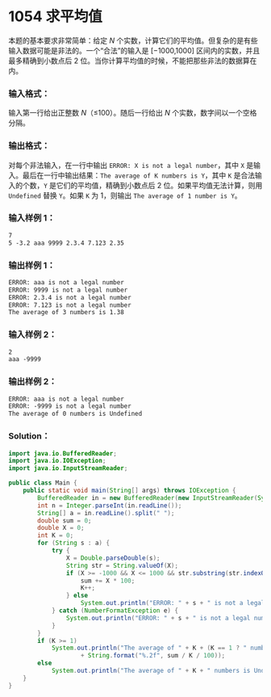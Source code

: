 # 1054 求平均值

本题的基本要求非常简单：给定 _N_ 个实数，计算它们的平均值。但复杂的是有些输入数据可能是非法的。一个“合法”的输入是 [−1000,1000] 区间内的实数，并且最多精确到小数点后 2 位。当你计算平均值的时候，不能把那些非法的数据算在内。

### 输入格式：

输入第一行给出正整数 _N_（≤100）。随后一行给出 _N_ 个实数，数字间以一个空格分隔。

### 输出格式：

对每个非法输入，在一行中输出 `ERROR: X is not a legal number`，其中 `X` 是输入。最后在一行中输出结果：`The average of K numbers is Y`，其中 `K` 是合法输入的个数，`Y` 是它们的平均值，精确到小数点后 2 位。如果平均值无法计算，则用 `Undefined` 替换 `Y`。如果 `K` 为 1，则输出 `The average of 1 number is Y`。

### 输入样例 1：

```tex
7
5 -3.2 aaa 9999 2.3.4 7.123 2.35
```

### 输出样例 1：

```tex
ERROR: aaa is not a legal number
ERROR: 9999 is not a legal number
ERROR: 2.3.4 is not a legal number
ERROR: 7.123 is not a legal number
The average of 3 numbers is 1.38
```

### 输入样例 2：

```tex
2
aaa -9999
```

### 输出样例 2：

```tex
ERROR: aaa is not a legal number
ERROR: -9999 is not a legal number
The average of 0 numbers is Undefined
```

### Solution：

```java
import java.io.BufferedReader;
import java.io.IOException;
import java.io.InputStreamReader;

public class Main {
	public static void main(String[] args) throws IOException {
		BufferedReader in = new BufferedReader(new InputStreamReader(System.in));
		int n = Integer.parseInt(in.readLine());
		String[] a = in.readLine().split(" ");
		double sum = 0;
		double X = 0;
		int K = 0;
		for (String s : a) {
			try {
				X = Double.parseDouble(s);
				String str = String.valueOf(X);
				if (X >= -1000 && X <= 1000 && str.substring(str.indexOf(".")).length() <= 3) {
					sum += X * 100;
					K++;
				} else
					System.out.println("ERROR: " + s + " is not a legal number");
			} catch (NumberFormatException e) {
				System.out.println("ERROR: " + s + " is not a legal number");
			}
		}
		if (K >= 1)
			System.out.println("The average of " + K + (K == 1 ? " number is " : " numbers is ")
					+ String.format("%.2f", sum / K / 100));
		else
			System.out.println("The average of " + K + " numbers is Undefined");
	}
}
```
